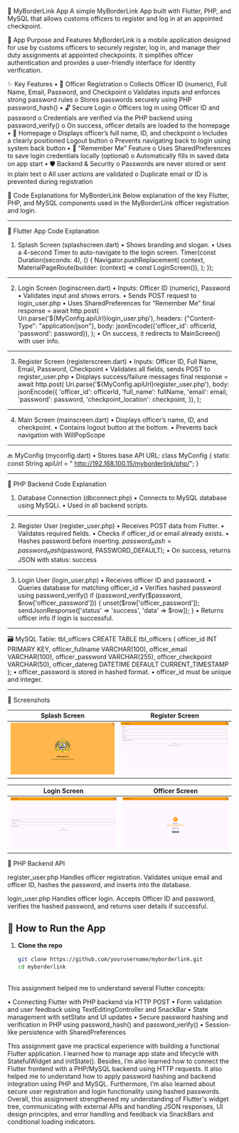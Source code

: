 🚧 MyBorderLink App
A simple MyBorderLink App built with Flutter, PHP, and MySQL that allows customs officers to register and log in at an appointed checkpoint.


📱 App Purpose and Features
MyBorderLink is a mobile application designed for use by customs officers to securely register, log in, and manage their duty assignments at appointed checkpoints. It simplifies officer authentication and provides a user-friendly interface for identity verification.

✨ Key Features
•	🔐 Officer Registration
o	Collects Officer ID (numeric), Full Name, Email, Password, and Checkpoint
o	Validates inputs and enforces strong password rules
o	Stores passwords securely using PHP password_hash()
•	🔓 Secure Login
o	Officers log in using Officer ID and password
o	Credentials are verified via the PHP backend using password_verify()
o	On success, officer details are loaded to the homepage
•	📄 Homepage
o	Displays officer’s full name, ID, and checkpoint
o	Includes a clearly positioned Logout button
o	Prevents navigating back to login using system back button
•	💾 "Remember Me" Feature
o	Uses SharedPreferences to save login credentials locally (optional)
o	Automatically fills in saved data on app start
•	🛡️ Backend & Security
o	Passwords are never stored or sent in plain text
o	All user actions are validated
o	Duplicate email or ID is prevented during registration


📄 Code Explanations for MyBorderLink
Below explanation of the key Flutter, PHP, and MySQL components used in the MyBorderLink officer registration and login.
________________________________________
📱 Flutter App Code Explanation
1. Splash Screen (splashscreen.dart)
•	Shows branding and slogan.
•	Uses a 4-second Timer to auto-navigate to the login screen.
Timer(const Duration(seconds: 4), () {
  Navigator.pushReplacement(
    context,
    MaterialPageRoute(builder: (context) => const LoginScreen()),
  );
});
________________________________________
2. Login Screen (loginscreen.dart)
•	Inputs: Officer ID (numeric), Password
•	Validates input and shows errors.
•	Sends POST request to login_user.php
•	Uses SharedPreferences for “Remember Me”
final response = await http.post(
  Uri.parse('${MyConfig.apiUrl}login_user.php'),
  headers: {"Content-Type": "application/json"},
  body: jsonEncode({'officer_id': officerId, 'password': password}),
);
•	On success, it redirects to MainScreen() with user info.
________________________________________
3. Register Screen (registerscreen.dart)
•	Inputs: Officer ID, Full Name, Email, Password, Checkpoint
•	Validates all fields, sends POST to register_user.php
•	Displays success/failure messages
final response = await http.post(
  Uri.parse('${MyConfig.apiUrl}register_user.php'),
  body: jsonEncode({
    'officer_id': officerId,
    'full_name': fullName,
    'email': email,
    'password': password,
    'checkpoint_location': checkpoint,
  }),
);
________________________________________
4. Main Screen (mainscreen.dart)
•	Displays officer’s name, ID, and checkpoint.
•	Contains logout button at the bottom.
•	Prevents back navigation with WillPopScope
________________________________________
🔙 MyConfig (myconfig.dart)
•	Stores base API URL:
class MyConfig {
  static const String apiUrl = " http://192.168.100.15/myborderlink/php/";
}
________________________________________
🐘 PHP Backend Code Explanation
1. Database Connection (dbconnect.php)
•	Connects to MySQL database using MySQLi.
•	Used in all backend scripts.
________________________________________
2. Register User (register_user.php)
•	Receives POST data from Flutter.
•	Validates required fields.
•	Checks if officer_id or email already exists.
•	Hashes password before inserting.
$password_hash = password_hash($password, PASSWORD_DEFAULT);
•	On success, returns JSON with status: success
________________________________________
3. Login User (login_user.php)
•	Receives officer ID and password.
•	Queries database for matching officer_id
•	Verifies hashed password using password_verify()
if (password_verify($password, $row['officer_password'])) {
    unset($row['officer_password']);
    sendJsonResponse(['status' => 'success', 'data' => $row]);
}
•	Returns officer info if login is successful.
________________________________________
🗃️ MySQL Table: tbl_officers
CREATE TABLE tbl_officers (
  officer_id INT PRIMARY KEY,
  officer_fullname VARCHAR(100),
  officer_email VARCHAR(100),
  officer_password VARCHAR(255),
  officer_checkpoint VARCHAR(50),
  officer_datereg DATETIME DEFAULT CURRENT_TIMESTAMP
);
•	officer_password is stored in hashed format.
•	officer_id must be unique and integer.
________________________________________



📸 Screenshots

| Splash Screen | Register Screen |
|---------------|------------------------|
| ![Splash](assets/screenshots/SplashScreen.png) | ![Register](assets/screenshots/RegisterScreen.png) |




| Login Screen | Officer Screen |
|---------------|------------------------|
| ![Login](assets/screenshots/LoginScreen.png) | ![Officer](assets/screenshots/OfficerScreen.png) |






🔌 PHP Backend API

register_user.php
Handles officer registration. Validates unique email and officer ID, hashes the password, and inserts into the database.

login_user.php
Handles officer login. Accepts Officer ID and password, verifies the hashed password, and returns user details if successful.


## 🚀 How to Run the App

1. **Clone the repo**
   ```bash
   git clone https://github.com/yourusername/myborderlink.git
   cd myborderlink



This assignment helped me to understand several Flutter concepts:

•  Connecting Flutter with PHP backend via HTTP POST
•  Form validation and user feedback using TextEditingController and SnackBar
•  State management with setState and UI updates
•  Secure password hashing and verification in PHP using password_hash() and password_verify()
•  Session-like persistence with SharedPreferences



This assignment gave me practical experience with building a functional Flutter application. I learned how to manage app state and lifecycle with StatefulWidget and initState(). Besides, I’m also learned how to connect the Flutter frontend with a PHP/MySQL backend using HTTP requests. It also helped me to understand how to apply password hashing and backend integration using PHP and MySQL. Furthermore, I’m also learned about secure user registration and login functionality using hashed passwords. Overall, this assignment strengthened my understanding of Flutter's widget tree, communicating with external APIs and handling JSON responses, UI design principles, and error handling and feedback via SnackBars and conditional loading indicators.

